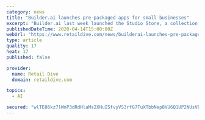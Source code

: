 ```yaml
---
category: news
title: "Builder.ai launches pre-packaged apps for small businesses"
excerpt: "Builder.ai last week launched the Studio Store, a collection of customizable apps created to let small and mid-sized businesses quickly transition to digital, the company announced on its website. With the e-commerce app, retailers can highlight their products on a scrollable carousel, sell their goods to mobile customers and collect payments ..."
publishedDateTime: 2020-04-14T15:00:00Z
webUrl: "https://www.retaildive.com/news/builderai-launches-pre-packaged-apps-for-small-businesses/575893/"
type: article
quality: 17
heat: 17
published: false

provider:
  name: Retail Dive
  domain: retaildive.com

topics:
  - AI

secured: "wlTE86kz7lWnP3dRdHlaMs2XHuI5fvyVS3rfG7TuXTbbNep8VU6Q1UP2NUsVBRiU2/Z07Fo+OJ0lUI0rD2coAa/l3Vqx1kFsFxM764acpI2tTJ5lcAZp2s0xdOZxbzDkGrgJfaK1kvJW2CEpBAmTnEcU3Q9aiWyJfsRoB2CYqU8wOvpIX5fhXzfVLmHvalb1USRPNg7evjJCWfhiEmxloBQguhGcpEbMVwKhWYSBJRG4AHyKsbikQiabzBz12KfpuOdUYQSe3hmwYBqJm1Gm0ewTJxbwtZ36Ys+iPC0nbxiuWnRKWwrSZlyllcrKoMGy;3vZB0d/qXVeEynYaeHWKWQ=="
---
```


